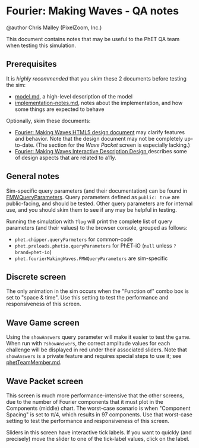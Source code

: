# Fourier: Making Waves - QA notes

@author Chris Malley (PixelZoom, Inc.)

This document contains notes that may be useful to the PhET QA team when testing this simulation.

## Prerequisites

It is _highly recommended_ that you skim these 2 documents before testing the sim:

* [model.md](https://github.com/phetsims/fourier-making-waves/blob/main/doc/model.md), a high-level description of the
  model
* [implementation-notes.md](https://github.com/phetsims/fourier-making-waves/blob/main/doc/implementation-notes.md),
  notes about the implementation, and how some things are expected to behave

Optionally, skim these documents:

* [Fourier: Making Waves HTML5 design document](https://docs.google.com/document/d/1tOpstoF6xiMcBJEvG1rJ4mVRzsO6UWzek_ntau4rbWc)
  may clarify features and behavior. Note that the design document may not be completely up-to-date. (The section for
  the _Wave Packet_ screen is especially lacking.)
* [Fourier: Making Waves
  Interactive Description Design
  ](https://docs.google.com/document/d/1wOdmPMD704u4OLl9avI9tl2jpTvsAAcZwMaNfnr0qSs/edit) describes some of design
  aspects that are related to a11y.

## General notes

Sim-specific query parameters (and their documentation) can be found in
[FMWQueryParameters](https://github.com/phetsims/fourier-making-waves/blob/main/js/common/FMWQueryParameters.js).
Query parameters defined as `public: true` are public-facing, and should be tested. Other query parameters are for
internal use, and you should skim them to see if any may be helpful in testing.

Running the simulation with `?log` will print the complete list of query parameters (and their values) to the browser
console, grouped as follows:

* `phet.chipper.queryParmeters` for common-code
* `phet.preloads.phetio.queryParameters` for PhET-iO (`null` unless `?brand=phet-io`)
* `phet.fourierMakingWaves.FMWQueryParameters` are sim-specific

## Discrete screen

The only animation in the sim occurs when the "Function of" combo box is set to "space & time". Use this setting to test
the performance and responsiveness of this screen.

## Wave Game screen

Using the `showAnswers` query parameter will make it easier to test the game. When run with `?showAnswers`, the correct
amplitude values for each challenge will be displayed in red under their associated sliders. Note that `showAnswers` is
a private feature and requires special steps to use it;
see [phetTeamMember.md](https://github.com/phetsims/special-ops/blob/main/doc/phetTeamMember.md).

## Wave Packet screen

This screen is much more performance-intensive that the other screens, due to the number of Fourier components that it
must plot in the Components (middle) chart. The worst-case scenario is when "Component Spacing" is set to π/4, which
results in 97 components. Use that worst-case setting to test the performance and responsiveness of this screen.

Sliders in this screen have interactive tick labels. If you want to quickly (and precisely) move the slider to one of
the tick-label values, click on the label.
